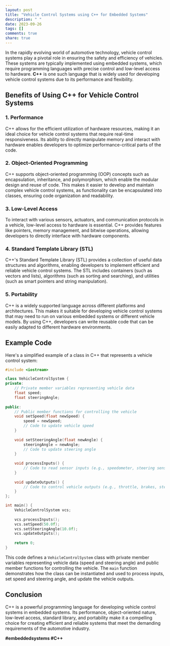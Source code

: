 ```yaml
---
layout: post
title: "Vehicle Control Systems using C++ for Embedded Systems"
description: " "
date: 2023-09-26
tags: []
comments: true
share: true
---
```


In the rapidly evolving world of automotive technology, vehicle control systems play a pivotal role in ensuring the safety and efficiency of vehicles. These systems are typically implemented using embedded systems, which require programming languages with precise control and low-level access to hardware. **C++** is one such language that is widely used for developing vehicle control systems due to its performance and flexibility.

## Benefits of Using C++ for Vehicle Control Systems

### 1. Performance
C++ allows for the efficient utilization of hardware resources, making it an ideal choice for vehicle control systems that require real-time responsiveness. Its ability to directly manipulate memory and interact with hardware enables developers to optimize performance-critical parts of the code.

### 2. Object-Oriented Programming
C++ supports object-oriented programming (OOP) concepts such as encapsulation, inheritance, and polymorphism, which enable the modular design and reuse of code. This makes it easier to develop and maintain complex vehicle control systems, as functionality can be encapsulated into classes, ensuring code organization and readability.

### 3. Low-Level Access
To interact with various sensors, actuators, and communication protocols in a vehicle, low-level access to hardware is essential. C++ provides features like pointers, memory management, and bitwise operations, allowing developers to directly interface with hardware components.

### 4. Standard Template Library (STL)
C++'s Standard Template Library (STL) provides a collection of useful data structures and algorithms, enabling developers to implement efficient and reliable vehicle control systems. The STL includes containers (such as vectors and lists), algorithms (such as sorting and searching), and utilities (such as smart pointers and string manipulation).

### 5. Portability
C++ is a widely supported language across different platforms and architectures. This makes it suitable for developing vehicle control systems that may need to run on various embedded systems or different vehicle models. By using C++, developers can write reusable code that can be easily adapted to different hardware environments.

## Example Code

Here's a simplified example of a class in C++ that represents a vehicle control system:

```cpp
#include <iostream>

class VehicleControlSystem {
private:
    // Private member variables representing vehicle data
    float speed;
    float steeringAngle;
    
public:
    // Public member functions for controlling the vehicle
    void setSpeed(float newSpeed) {
        speed = newSpeed;
        // Code to update vehicle speed
    }
    
    void setSteeringAngle(float newAngle) {
        steeringAngle = newAngle;
        // Code to update steering angle
    }
    
    void processInputs() {
        // Code to read sensor inputs (e.g., speedometer, steering sensor)
    }
    
    void updateOutputs() {
        // Code to control vehicle outputs (e.g., throttle, brakes, steering mechanism)
    }
};

int main() {
    VehicleControlSystem vcs;
    
    vcs.processInputs();
    vcs.setSpeed(50.0f);
    vcs.setSteeringAngle(10.0f);
    vcs.updateOutputs();
    
    return 0;
}
```

This code defines a `VehicleControlSystem` class with private member variables representing vehicle data (speed and steering angle) and public member functions for controlling the vehicle. The `main` function demonstrates how the class can be instantiated and used to process inputs, set speed and steering angle, and update the vehicle outputs.

## Conclusion

C++ is a powerful programming language for developing vehicle control systems in embedded systems. Its performance, object-oriented nature, low-level access, standard library, and portability make it a compelling choice for creating efficient and reliable systems that meet the demanding requirements of the automotive industry.

**#embeddedsystems #C++**
